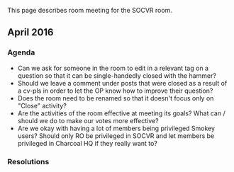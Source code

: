 This page describes room meeting for the SOCVR room.

## April 2016

### Agenda

* Can we ask for someone in the room to edit in a relevant tag on a question so that it can be single-handedly closed with the hammer?
* Should we leave a comment under posts that were closed as a result of a cv-pls in order to let the OP know how to improve their question?
* Does the room need to be renamed so that it doesn't focus only on "Close" activity?
* Are the activities of the room effective at meeting its goals? What can / should we do to make our votes more effective?
* Are we okay with having a lot of members being privileged Smokey users? Should only RO be privileged in SOCVR and let members be privileged in Charcoal HQ if they really want to?

### Resolutions

<!-- fill in what we decide on -->

<!-- Please fill in the rest -->
